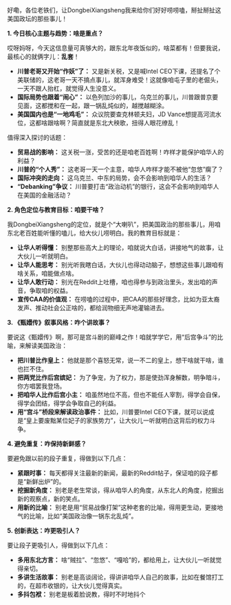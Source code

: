 好嘞，各位老铁们，让DongbeiXiangsheng我来给你们好好唠唠嗑，掰扯掰扯这美国政坛的那些事儿！

**1. 今日核心主题与趋势：啥是重点？**

哎呀妈呀，今天这信息量可真够大的，跟东北年夜饭似的，啥菜都有！但要我说，最核心的就俩字儿：**乱套**！

*   **川普老哥又开始“作妖”了：** 又是新关税，又是喊Intel CEO下课，还提名了个美联储的，这老哥一天不搞点事儿，就浑身难受！这就像咱屯子里的老倔头，一天不跟人抬杠，就觉得人生没意义。
*   **国际局势也跟着“闹心”：** 以色列加沙的事儿，乌克兰的事儿，川普跟普京要见面，这都搅和在一起，跟一锅乱炖似的，越搅越糊涂。
*   **美国国内也是“一地鸡毛”：** 众议院要查克林顿夫妇，JD Vance想提高河流水位，这都啥跟啥啊？简直就是东北大秧歌，扭得人眼花缭乱！

值得深入探讨的话题：

*   **贸易战的影响：** 这关税一涨，受苦的还是咱老百姓啊！咋样才能保护咱华人的利益？
*   **川普的“个人秀”：** 这老哥一天一个主意，咱华人咋样才能不被他“忽悠”瘸了？
*   **国际冲突的走向：** 这乌克兰、中东的局势，会不会影响到咱华人的生活？
*   **“Debanking”争议：** 川普要打击“政治动机”的银行，这会不会影响到咱华人在美国的金融活动？

**2. 角色定位与教育目标：咱要干啥？**

我DongbeiXiangsheng的定位，就是个“大喇叭”，把美国政治的那些事儿，用咱东北老百姓能听懂的嗑儿，给大伙儿唠明白。我的教育目标就是：

*   **让华人听得懂：** 别整那些高大上的理论，咱就说大白话，讲接地气的故事，让大伙儿一听就明白。
*   **让华人能思考：** 别光听我瞎白话，大伙儿也得动动脑子，想想这些事儿跟咱有啥关系，咱能做点啥。
*   **让华人敢行动：** 别光在Reddit上吐槽，咱也得参与到政治里头，发出咱的声音，争取咱的权益。
*   **宣传CAA的价值观：** 在唠嗑的过程中，把CAA的那些好理念，比如为亚太裔发声、推动社会公正啥的，都给润物细无声地灌输进去。

**3. 《甄嬛传》叙事风格：咋个讲故事？**

要说这《甄嬛传》啊，那可是宫斗剧的巅峰之作！咱就学学它，用“后宫争斗”的比喻，来解读美国政治：

*   **把川普比作皇上：** 他就是那个喜怒无常，说一不二的皇上，想干啥就干啥，谁也拦不住。
*   **把两党比作后宫嫔妃：** 为了争宠，为了权力，那是使劲浑身解数，明争暗斗，你方唱罢我登场。
*   **把咱华人比作后宫小主：** 咱虽然地位不高，但也不能任人宰割，得学会自保，得学会团结，得学会争取自己的利益。
*   **用“宫斗”桥段来解读政治事件：** 比如，川普要Intel CEO下课，就可以说成是“皇上要废黜某位妃子的家族势力”，让大伙儿一听就明白这背后的权力斗争。

**4. 避免重复：咋保持新鲜感？**

要避免跟以前的段子重复，得做到以下几点：

*   **紧跟时事：** 每天都得关注最新的新闻，最新的Reddit帖子，保证咱的段子都是“新鲜出炉”的。
*   **挖掘新角度：** 别老是老生常谈，得从咱华人的角度，从东北人的角度，挖掘出新的观察点，新的笑点。
*   **用新的比喻：** 别老是用“贸易战像打架”这种老套的比喻，得用更生动，更接地气的比喻，比如“美国政治像一锅东北乱炖”。

**5. 创新表达：咋更吸引人？**

要让段子更吸引人，得做到以下几点：

*   **多用东北方言：** 啥“贼拉”、“忽悠”、“嘎哈”的，都给用上，让大伙儿一听就觉得亲切。
*   **多讲生活故事：** 别老是高谈阔论，得讲讲咱华人自己的故事，比如在餐馆打工的，在超市收银的，让大伙儿觉得真实。
*   **多抖包袱：** 别老是板着脸说教，得时不时地抖个